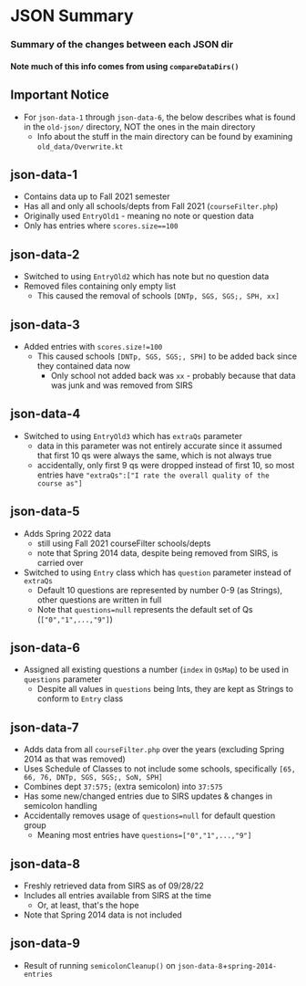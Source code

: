 # JSON Summary
### Summary of the changes between each JSON dir
#### Note much of this info comes from using `compareDataDirs()`

## Important Notice
* For `json-data-1` through `json-data-6`, the below describes what is found in the `old-json/` directory, NOT the ones in the main directory
  * Info about the stuff in the main directory can be found by examining `old_data/Overwrite.kt`

## json-data-1
* Contains data up to Fall 2021 semester
* Has all and only all schools/depts from Fall 2021 (`courseFilter.php`)
* Originally used `EntryOld1` - meaning no note or question data
* Only has entries where `scores.size==100`

## json-data-2
* Switched to using `EntryOld2` which has note but no question data
* Removed files containing only empty list
  * This caused the removal of schools `[DNTp, SGS, SGS;, SPH, xx]`

## json-data-3
* Added entries with `scores.size!=100`
  * This caused schools `[DNTp, SGS, SGS;, SPH]` to be added back since they contained data now
    * Only school not added back was `xx` - probably because that data was junk and was removed from SIRS


## json-data-4
* Switched to using `EntryOld3` which has `extraQs` parameter 
  * data in this parameter was not entirely accurate since it assumed that first 10 qs were always the same, which is not always true
  * accidentally, only first 9 qs were dropped instead of first 10, so most entries have `"extraQs":["I rate the overall quality of the course as"]`

## json-data-5
* Adds Spring 2022 data 
  * still using Fall 2021 courseFilter schools/depts
  * note that Spring 2014 data, despite being removed from SIRS, is carried over
* Switched to using `Entry` class which has `question` parameter instead of `extraQs`
  * Default 10 questions are represented by number 0-9 (as Strings), other questions are written in full
  * Note that `questions=null` represents the default set of Qs (`["0","1",...,"9"]`)

## json-data-6
* Assigned all existing questions a number (`index` in `QsMap`) to be used in `questions` parameter
  * Despite all values in `questions` being Ints, they are kept as Strings to conform to `Entry` class

## json-data-7
* Adds data from all `courseFilter.php` over the years (excluding Spring 2014 as that was removed)
* Uses Schedule of Classes to not include some schools, specifically `[65, 66, 76, DNTp, SGS, SGS;, SoN, SPH]`
* Combines dept `37:575;` (extra semicolon) into `37:575`
* Has some new/changed entries due to SIRS updates & changes in semicolon handling
* Accidentally removes usage of `questions=null` for default question group
  * Meaning most entries have `questions=["0","1",...,"9"]`

## json-data-8
* Freshly retrieved data from SIRS as of 09/28/22
* Includes all entries available from SIRS at the time
  * Or, at least, that's the hope
* Note that Spring 2014 data is not included

## json-data-9
* Result of running `semicolonCleanup()` on `json-data-8`+`spring-2014-entries`

